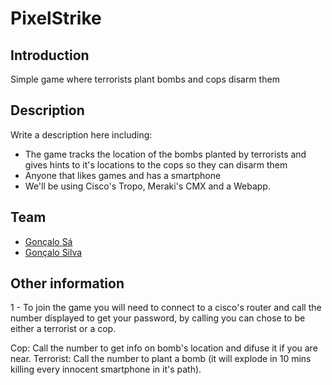 # PixelStrike

## Introduction

Simple game where terrorists plant bombs and cops disarm them

## Description

Write a description here including: 

 * The game tracks the location of the bombs planted by terrorists and gives hints to it's locations to the cops so they can disarm them
 * Anyone that likes games and has a smartphone
 * We'll be using Cisco's Tropo, Meraki's CMX and a Webapp.

## Team

 * [Gonçalo Sá](https://pixels.camp/gnsps) 
 * [Gonçalo Silva](https://pixels.camp/lostrapt) 

## Other information

1 - To join the game you will need to connect to a cisco's router and call the number displayed to get your password, by calling you can chose to be either a terrorist or a cop.

Cop: Call the number to get info on bomb's location and difuse it if you are near.
Terrorist: Call the number to plant a bomb (it will explode in 10 mins killing every innocent smartphone in it's path).
